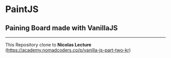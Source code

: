 # PaintJS
## Paining Board made with VanillaJS
-------------------------------
This Repository clone to <strong>Nicolas Lecture</strong>
<br>
(https://academy.nomadcoders.co/p/vanilla-js-part-two-kr)
